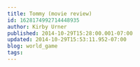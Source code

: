 ```yaml
---
title: Tommy (movie review)
id: 1628174992714448935
author: Kirby Urner
published: 2014-10-29T15:28:00.001-07:00
updated: 2014-10-29T15:53:11.952-07:00
blog: world_game
tags: 
---
```


